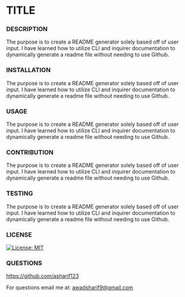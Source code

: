 # TITLE


### DESCRIPTION

The purpose is to create a README generator solely based off of user input. I have learned how to utilize CLI and inquirer documentation to dynamically generate a readme file without needing to use Github.

### INSTALLATION

The purpose is to create a README generator solely based off of user input. I have learned how to utilize CLI and inquirer documentation to dynamically generate a readme file without needing to use Github.

### USAGE

The purpose is to create a README generator solely based off of user input. I have learned how to utilize CLI and inquirer documentation to dynamically generate a readme file without needing to use Github.

### CONTRIBUTION

The purpose is to create a README generator solely based off of user input. I have learned how to utilize CLI and inquirer documentation to dynamically generate a readme file without needing to use Github.

### TESTING

The purpose is to create a README generator solely based off of user input. I have learned how to utilize CLI and inquirer documentation to dynamically generate a readme file without needing to use Github.

### LICENSE

[![License: MIT](https://img.shields.io/badge/License-MIT-yellow.svg)](https://opensource.org/licenses/MIT)

### QUESTIONS

https://github.com/asharif123

For questions email me at: awadsharif9@gmail.com

